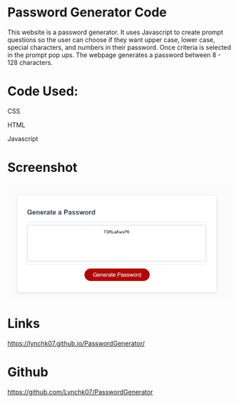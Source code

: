 # Password Generator Code
This website is a password generator. It uses Javascript to create prompt questions so the user can choose if they want upper case, lower case, special characters, and numbers in their password. Once criteria is selected in the prompt pop ups. The webpage generates a password between 8 - 128 characters. 

# Code Used:
<p> CSS </p> 
<p> HTML </p> 
<p> Javascript </p> 

# Screenshot 
<img src ="./assets/passwordGenerator.png">

# Links 
https://lynchk07.github.io/PasswordGenerator/

# Github 
https://github.com/Lynchk07/PasswordGenerator